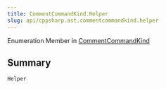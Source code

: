 ```yaml
---
title: CommentCommandKind.Helper
slug: api/cppsharp.ast.commentcommandkind.helper
---
```

Enumeration Member in [CommentCommandKind](/api/cppsharp/ast/commentcommandkind)

## Summary



```csharp
Helper
```

